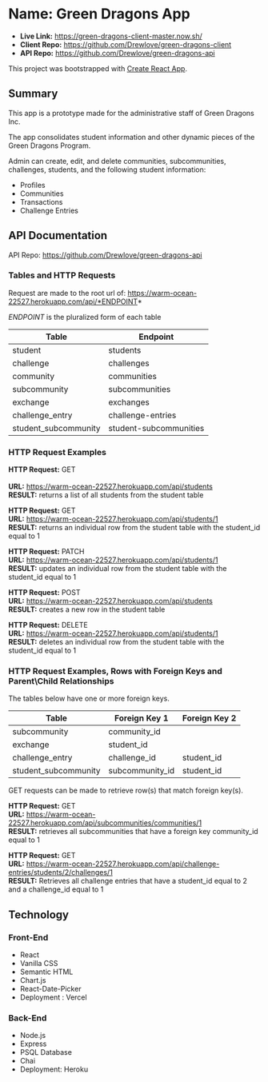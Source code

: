 # Name: Green Dragons App

- **Live Link:** https://green-dragons-client-master.now.sh/
- **Client Repo:** https://github.com/Drewlove/green-dragons-client
- **API Repo:** https://github.com/Drewlove/green-dragons-api

This project was bootstrapped with [Create React App](https://github.com/facebook/create-react-app).

## Summary

This app is a prototype made for the administrative staff of Green Dragons Inc.

The app consolidates student information and other dynamic pieces of the Green Dragons Program.

Admin can create, edit, and delete communities, subcommunities, challenges, students, and the following student information:

- Profiles
- Communities
- Transactions
- Challenge Entries

## API Documentation

API Repo: https://github.com/Drewlove/green-dragons-api

### Tables and HTTP Requests

Request are made to the root url of: https://warm-ocean-22527.herokuapp.com/api/*ENDPOINT*

_ENDPOINT_ is the pluralized form of each table

| Table                | Endpoint               |
| -------------------- | ---------------------- |
| student              | students               |
| challenge            | challenges             |
| community            | communities            |
| subcommunity         | subcommunities         |
| exchange             | exchanges              |
| challenge_entry      | challenge-entries      |
| student_subcommunity | student-subcommunities |

### HTTP Request Examples

**HTTP Request:** GET <br />  
**URL:** https://warm-ocean-22527.herokuapp.com/api/students  
**RESULT:** returns a list of all students from the student table

**HTTP Request:** GET  
**URL:** https://warm-ocean-22527.herokuapp.com/api/students/1  
**RESULT:** returns an individual row from the student table with the student_id equal to 1

**HTTP Request:** PATCH  
**URL:** https://warm-ocean-22527.herokuapp.com/api/students/1  
**RESULT:** updates an individual row from the student table with the student_id equal to 1

**HTTP Request:** POST  
**URL:** https://warm-ocean-22527.herokuapp.com/api/students  
**RESULT:** creates a new row in the student table

**HTTP Request:** DELETE  
**URL:** https://warm-ocean-22527.herokuapp.com/api/students/1  
**RESULT:** deletes an individual row from the student table with the student_id equal to 1

### HTTP Request Examples, Rows with Foreign Keys and Parent\Child Relationships

The tables below have one or more foreign keys.

| Table                | Foreign Key 1   | Foreign Key 2 |
| -------------------- | --------------- | ------------- |
| subcommunity         | community_id    |               |
| exchange             | student_id      |               |
| challenge_entry      | challenge_id    | student_id    |
| student_subcommunity | subcommunity_id | student_id    |

GET requests can be made to retrieve row(s) that match foreign key(s).

**HTTP Request:** GET  
**URL:** https://warm-ocean-22527.herokuapp.com/api/subcommunities/communities/1  
**RESULT:** retrieves all subcommunities that have a foreign key community_id equal to 1

**HTTP Request:** GET  
**URL:** https://warm-ocean-22527.herokuapp.com/api/challenge-entries/students/2/challenges/1  
**RESULT:** Retrieves all challenge entries that have a student_id equal to 2 and a challenge_id equal to 1

## Technology

### Front-End

- React
- Vanilla CSS
- Semantic HTML
- Chart.js
- React-Date-Picker
- Deployment : Vercel

### Back-End

- Node.js
- Express
- PSQL Database
- Chai
- Deployment: Heroku
